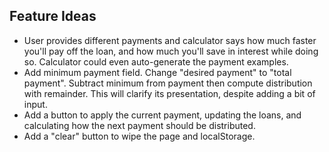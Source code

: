 <h2>Feature Ideas</h2>

<ul>
    <li>
        User provides different payments and calculator says how much faster
        you'll pay off the loan, and how much you'll save in interest while
        doing so. Calculator could even auto-generate the payment examples.
    </li>
    <li>
        Add minimum payment field. Change "desired payment" to "total payment".
        Subtract minimum from payment then compute distribution with remainder.
        This will clarify its presentation, despite adding a bit of input.
    </li>
    <li>
        Add a button to apply the current payment, updating the loans, and
        calculating how the next payment should be distributed.
    </li>
    <li>
        Add a "clear" button to wipe the page and localStorage.
    </li>
</ul>

